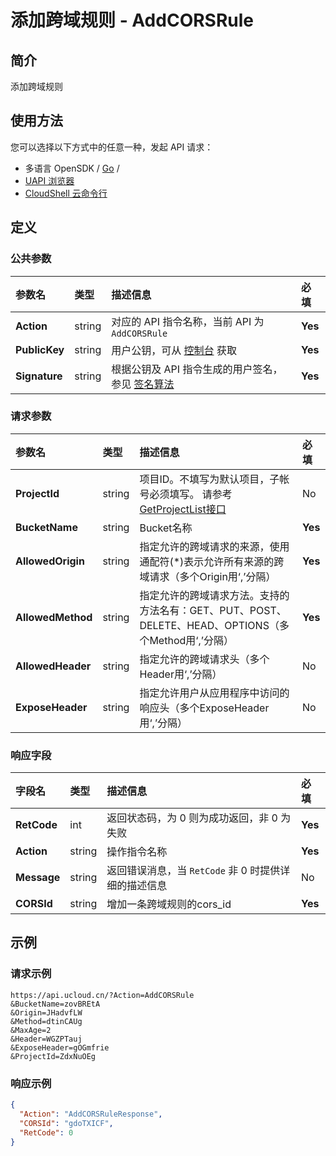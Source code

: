 # 添加跨域规则 - AddCORSRule

## 简介

添加跨域规则






## 使用方法

您可以选择以下方式中的任意一种，发起 API 请求：
- 多语言 OpenSDK / [Go](https://github.com/ucloud/ucloud-sdk-go) /
- [UAPI 浏览器](https://console.ucloud.cn/uapi/detail?id=AddCORSRule)
- [CloudShell 云命令行](https://shell.ucloud.cn/)


## 定义

### 公共参数

| 参数名 | 类型 | 描述信息 | 必填 |
|:---|:---|:---|:---|
| **Action**     | string  | 对应的 API 指令名称，当前 API 为 `AddCORSRule`                        | **Yes** |
| **PublicKey**  | string  | 用户公钥，可从 [控制台](https://console.ucloud.cn/uapi/apikey) 获取                                             | **Yes** |
| **Signature**  | string  | 根据公钥及 API 指令生成的用户签名，参见 [签名算法](api/summary/signature.md)  | **Yes** |

### 请求参数

| 参数名 | 类型 | 描述信息 | 必填 |
|:---|:---|:---|:---|
| **ProjectId** | string | 项目ID。不填写为默认项目，子帐号必须填写。 请参考[GetProjectList接口](https://docs.ucloud.cn/api/summary/get_project_list) |No|
| **BucketName** | string | Bucket名称 |**Yes**|
| **AllowedOrigin** | string | 指定允许的跨域请求的来源，使用通配符(*)表示允许所有来源的跨域请求（多个Origin用‘,’分隔） |**Yes**|
| **AllowedMethod** | string | 指定允许的跨域请求方法。支持的方法名有：GET、PUT、POST、DELETE、HEAD、OPTIONS（多个Method用‘,’分隔） |**Yes**|
| **AllowedHeader** | string | 指定允许的跨域请求头（多个Header用‘,’分隔） |No|
| **ExposeHeader** | string | 指定允许用户从应用程序中访问的响应头（多个ExposeHeader用‘,’分隔） |No|

### 响应字段

| 字段名 | 类型 | 描述信息 | 必填 |
|:---|:---|:---|:---|
| **RetCode** | int | 返回状态码，为 0 则为成功返回，非 0 为失败 |**Yes**|
| **Action** | string | 操作指令名称 |**Yes**|
| **Message** | string | 返回错误消息，当 `RetCode` 非 0 时提供详细的描述信息 |No|
| **CORSId** | string | 增加一条跨域规则的cors_id |**Yes**|




## 示例

### 请求示例
    
```
https://api.ucloud.cn/?Action=AddCORSRule
&BucketName=zovBREtA
&Origin=JHadvfLW
&Method=dtinCAUg
&MaxAge=2
&Header=WGZPTauj
&ExposeHeader=gOGmfrie
&ProjectId=ZdxNuOEg
```

### 响应示例
    
```json
{
  "Action": "AddCORSRuleResponse",
  "CORSId": "gdoTXICF",
  "RetCode": 0
}
```





